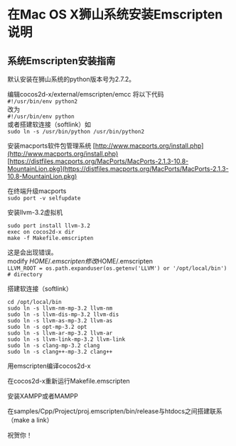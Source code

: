 # 在Mac OS X狮山系统安装Emscripten说明

## 系统Emscripten安装指南

默认安装在狮山系统的python版本号为2.7.2。 

编辑cocos2d-x/external/emscripten/emcc
将以下代码         
```#!/usr/bin/env python2```         
改为        
```#!/usr/bin/env python```        
或者搭建软连接（softlink）如     
```sudo ln -s /usr/bin/python /usr/bin/python2```    

安装macports软件包管理系统
[http://www.macports.org/install.php](http://www.macports.org/install.php)        
[https://distfiles.macports.org/MacPorts/MacPorts-2.1.3-10.8-MountainLion.pkg](https://distfiles.macports.org/MacPorts/MacPorts-2.1.3-10.8-MountainLion.pkg)

在终端升级macports      
```sudo port -v selfupdate```    

安装llvm-3.2虚拟机   
```
sudo port install llvm-3.2
exec on cocos2d-x dir
make -f Makefile.emscripten
```

这是会出现错误。   
modify $HOME/.emscripten       
修改$HOME/.emscripten       
```LLVM_ROOT = os.path.expanduser(os.getenv('LLVM') or '/opt/local/bin') # directory```

搭建软连接（softlink）   
```
cd /opt/local/bin
sudo ln -s llvm-nm-mp-3.2 llvm-nm
sudo ln -s llvm-dis-mp-3.2 llvm-dis
sudo ln -s llvm-as-mp-3.2 llvm-as
sudo ln -s opt-mp-3.2 opt
sudo ln -s llvm-ar-mp-3.2 llvm-ar
sudo ln -s llvm-link-mp-3.2 llvm-link
sudo ln -s clang-mp-3.2 clang
sudo ln -s clang++-mp-3.2 clang++
```

用emscripten编译cocos2d-x

在cocos2d-x重新运行Makefile.emscripten

安装XAMPP或者MAMPP

在samples/Cpp/Project/proj.emscripten/bin/release与htdocs之间搭建联系（make a link）

祝贺你！